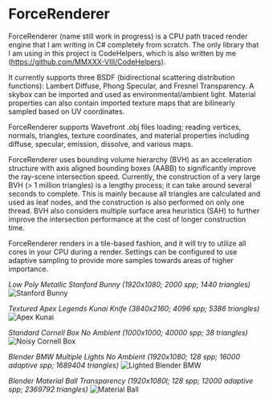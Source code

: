 # ForceRenderer

ForceRenderer (name still work in progress) is a CPU path traced render engine that I am writing in C# completely from scratch.
The only library that I am using in this project is CodeHelpers, which is also written by me (https://github.com/MMXXX-VIII/CodeHelpers).

It currently supports three BSDF (bidirectional scattering distribution functions): Lambert Diffuse, Phong Specular, and Fresnel Transparency.
A skybox can be imported and used as environmental/ambient light. Material properties can also contain imported texture maps that are bilinearly sampled based on UV coordinates.

ForceRenderer supports Wavefront .obj files loading; reading vertices, normals, triangles, texture coordinates, and material properties including diffuse, specular, emission, dissolve, and various maps.

ForceRenderer uses bounding volume hierarchy (BVH) as an acceleration structure with axis aligned bounding boxes (AABB) to significantly improve the ray-scene intersection speed.
Currently, the construction of a very large BVH (> 1 million triangles) is a lengthy process; it can take around several seconds to complete.
This is mainly because all triangles are calculated and used as leaf nodes, and the construction is also performed on only one thread.
BVH also considers multiple surface area heuristics (SAH) to further improve the intersection performance at the cost of longer construction time.

ForceRenderer renders in a tile-based fashion, and it will try to utilize all cores in your CPU during a render.
Settings can be configured to use adaptive sampling to provide more samples towards areas of higher importance.

_Low Poly Metallic Stanford Bunny (1920x1080; 2000 spp; 1440 triangles)_
![Stanford Bunny](https://github.com/MMXXX-VIII/ForceRenderer/blob/main/ForceRenderer/Renders/Path%20Tracing/Old%20Tracer/render%20stanford%20bunny%202k.png?raw=true)

_Textured Apex Legends Kunai Knife (3840x2160; 4096 spp; 5386 triangles)_
![Apex Kunai](https://github.com/MMXXX-VIII/ForceRenderer/blob/main/ForceRenderer/Renders/Path%20Tracing/Old%20Tracer/render%20textures%204k%20sp.png?raw=true)

_Standard Cornell Box No Ambient (1000x1000; 40000 spp; 38 triangles)_
![Noisy Cornell Box](https://github.com/MMXXX-VIII/ForceRenderer/blob/main/ForceRenderer/Renders/Path%20Tracing/Noisy/render%20noisy%2040k%20cornell%203h.png?raw=true)

_Blender BMW Multiple Lights No Ambient (1920x1080; 128 spp; 16000 adaptive spp; 1689404 triangles)_
![Lighted Blender BMW](https://github.com/MMXXX-VIII/ForceRenderer/blob/main/ForceRenderer/Renders/Path%20Tracing/Old%20Tracer/render%20bmw%20lights%20transparency%20128%2016000%20samples.png?raw=true)

_Blender Material Ball Transparency (1920x1080l; 128 spp; 12000 adaptive spp; 2369792 triangles)_
![Material Ball](https://raw.githubusercontent.com/MMXXX-VIII/ForceRenderer/main/ForceRenderer/Renders/Path%20Tracing/New%20Tracer/render%20material%20ball%20128%2012000%20v1.png?raw=true)
